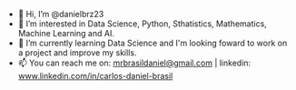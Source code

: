 - 👋 Hi, I’m @danielbrz23
- 👀 I’m interested in Data Science, Python, Sthatistics, Mathematics, Machine Learning and AI.
- 🌱 I’m currently learning Data Science and I'm looking foward to work on a project and improve my skills.
- 📫 You can reach me on: mrbrasildaniel@gmail.com | linkedin: www.linkedin.com/in/carlos-daniel-brasil

<!---
danielbrz23/danielbrz23 is a ✨ special ✨ repository because its `README.md` (this file) appears on your GitHub profile.
You can click the Preview link to take a look at your changes.
--->
